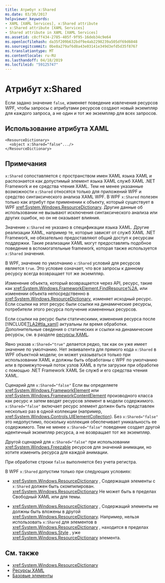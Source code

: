 ```yaml
---
title: Атрибут x:Shared
ms.date: 03/30/2017
helpviewer_keywords:
- XAML [XAML Services], x:Shared attribute
- x:Shared attribute [XAML Services]
- Shared attribute in XAML [XAML Services]
ms.assetid: c8cff434-2785-405f-9f95-16deb34c9e64
ms.openlocfilehash: da35f209b632bdf9e4ab2298239a505df69d6048
ms.sourcegitcommit: 0be8a279af6d8a43e03141e349d3efd5d35f8767
ms.translationtype: MT
ms.contentlocale: ru-RU
ms.lasthandoff: 04/18/2019
ms.locfileid: "59125747"
---
```

# <a name="xshared-attribute"></a>Атрибут x:Shared
Если задано значение `false`, изменяет поведение извлечения ресурсов WPF, чтобы запросы с атрибутами ресурсов создают новый экземпляр для каждого запроса, а не один и тот же экземпляр для всех запросов.  
  
## <a name="xaml-attribute-usage"></a>Использование атрибута XAML  
  
```xaml  
<ResourceDictionary>  
  <object x:Shared="false".../>  
</ResourceDictionary>  
```  
  
## <a name="remarks"></a>Примечания  
 `x:Shared` сопоставляется с пространством имен XAML языка XAML и распознается как допустимый элемент языка XAML служб XAML .NET Framework и ее средства чтения XAML. Тем не менее указанные возможности `x:Shared` относятся только для приложений WPF и средство синтаксического анализа XAML WPF. В WPF `x:Shared` полезен только как атрибут при применении к объекту, который существует в WPF <xref:System.Windows.ResourceDictionary>. Другие данные об использовании не вызывают исключения синтаксического анализа или других ошибок, но он не оказывает влияния.  
  
 Значение `x:Shared` не указано в спецификации языка XAML. Другие реализации XAML, например те, которые зависят от служб XAML .NET Framework, не обязательно предоставляют общий доступ к ресурсам поддержки. Такие реализации XAML могут предоставлять подобное поведение в вспомогательные framework, которая также используется `x:Shared` значения.  
  
 В WPF, значение по умолчанию `x:Shared` условий для ресурсов является `true`. Это условие означает, что все запросы к данному ресурсу всегда возвращает тот же экземпляр.  
  
 Изменение объекта, который возвращается через API, ресурс, такие как <xref:System.Windows.FrameworkElement.FindResource%2A>, или изменении объекта непосредственно в <xref:System.Windows.ResourceDictionary>, изменяет исходный ресурс. Если ссылки на этот ресурс были ссылки на динамические ресурсы, потребители этого ресурса получение измененных ресурсов.  
  
 Если ссылки на ресурс были статическими, изменения ресурса после [!INCLUDE[TLA2#tla_xaml](../../../includes/tla2sharptla-xaml-md.md)] актуальны ли время обработки. Дополнительные сведения о статических и ссылки на динамические ресурсы, см. в разделе [ресурсы XAML](../wpf/advanced/xaml-resources.md).  
  
 Явно указав `x:Shared="true"` делается редко, так как он уже имеет значение по умолчанию. Нет эквивалента для прямого кода `x:Shared` в WPF объектной модели; он может указываться только при использовании XAML и должны быть обработаны с WPF по умолчанию или в промежуточный поток узлов XAML в пути загрузки при обработке с помощью .NET Framework XAML Se служб и его средства чтения XAML.  
  
 Сценарий для `x:Shared="false"` Если вы определяете <xref:System.Windows.FrameworkElement> или <xref:System.Windows.FrameworkContentElement> производного класса как ресурс и затем вводят ресурсов элемент в модели содержимого. `x:Shared="false"` включает ресурс элемент должен быть представлен несколько раз в одной коллекции (например, <xref:System.Windows.Controls.UIElementCollection>). Без `x:Shared="false"` это недопустимо, поскольку коллекция обеспечивает уникальность ее содержимого. Тем не менее `x:Shared="false"` поведение создает другой идентичный экземпляр ресурса, а не возвращает тот же экземпляр.  
  
 Другой сценарий для `x:Shared="false"` при использовании <xref:System.Windows.Freezable> ресурсов для значений анимации, но хотите изменить ресурса для каждой анимации.  
  
 При обработке строки `false` выполняется без учета регистра.  
  
 В WPF `x:Shared` допустим только при следующих условиях:  
  
-   <xref:System.Windows.ResourceDictionary> , Содержащая элементы с `x:Shared` должен быть скомпилирован. <xref:System.Windows.ResourceDictionary> Не может быть в пределах Свободный XAML или для темы.  
  
-   <xref:System.Windows.ResourceDictionary> , Содержащий элементы не должны быть вложены в другой <xref:System.Windows.ResourceDictionary>. Например, нельзя использовать `x:Shared` для элементов в <xref:System.Windows.ResourceDictionary> , находится в пределах <xref:System.Windows.Style> , уже <xref:System.Windows.ResourceDictionary> элемента.  
  
## <a name="see-also"></a>См. также

- <xref:System.Windows.ResourceDictionary>
- [Ресурсы XAML](../wpf/advanced/xaml-resources.md)
- [Базовые элементы](../wpf/advanced/base-elements.md)
